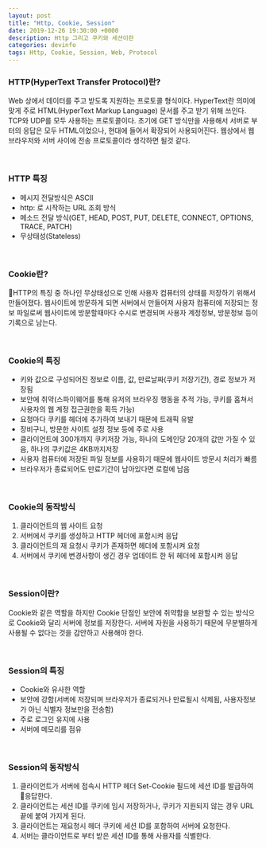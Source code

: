```yaml
---
layout: post
title: "Http, Cookie, Session"
date: 2019-12-26 19:30:00 +0000
description: Http 그리고 쿠키와 세션이란
categories: devinfo
tags: Http, Cookie, Session, Web, Protocol
---
```


### HTTP(HyperText Transfer Protocol)란?

Web 상에서 데이터를 주고 받도록 지원하는 프로토콜 형식이다. HyperText란 의미에 맞게 주로 HTML(HyperText Markup Language) 문서를 주고 받기 위해 쓰인다. TCP와 UDP를 모두 사용하는 프로토콜이다. 초기에 GET 방식만을 사용해서 서버로 부터의 응답은 모두 HTML이었으나, 현대에 들어서 확장되어 사용되어진다. 웹상에서 웹브라우저와 서버 사이에 전송 프로토콜이라 생각하면 될것 같다.

<br>

### HTTP 특징

- 메시지 전달방식은 ASCII
- http: 로 시작하는 URL 조회 방식
- 메소드 전달 방식(GET, HEAD, POST, PUT, DELETE, CONNECT, OPTIONS, TRACE, PATCH)
- 무상태성(Stateless)

<br>

### Cookie란?

HTTP의 특징 중 하나인 무상태성으로 인해 사용자 컴퓨터의 상태를 저장하기 위해서 만들어졌다. 웹사이트에 방문하게 되면 서버에서 만들어져 사용자 컴퓨터에 저장되는 정보 파일로써 웹사이트에 방문할때마다 수시로 변경되며 사용자 계정정보, 방문정보 등이 기록으로 남는다.

<br>

### Cookie의 특징

- 키와 값으로 구성되어진 정보로 이름, 값, 만료날짜(쿠키 저장기간), 경로 정보가 저장됨
- 보안에 취약(스파이웨어를 통해 유저의 브라우징 행동을 추적 가능, 쿠키를 훔쳐서 사용자의 웹 계정 접근권한을 획득 가능)
- 요청마다 쿠키를 헤더에 추가하여 보내기 때문에 트래픽 유발
- 장비구니, 방문한 사이트 설정 정보 등에 주로 사용
- 클라이언트에 300개까지 쿠키저장 가능, 하나의 도메인당 20개의 값만 가질 수 있음, 하나의 쿠키값은 4KB까지저장
- 사용자 컴퓨터에 저장된 파일 정보를 사용하기 때문에 웹사이트 방문시 처리가 빠름
- 브라우저가 종료되어도 만료기간이 남아있다면 로컬에 남음

<br>

### Cookie의 동작방식

1. 클라이언트의 웹 사이트 요청
2. 서버에서 쿠키를 생성하고 HTTP 헤더에 포함시켜 응답
3. 클라이언트의 재 요청시 쿠키가 존재하면 헤더에 포함시켜 요청
4. 서버에서 쿠키에 변경사항이 생긴 경우 업데이트 한 뒤 헤더에 포함시켜 응답

<br>

### Session이란?

Cookie와 같은 역할을 하지만 Cookie 단점인 보안에 취약함을 보완할 수 있는 방식으로 Cookie와 달리 서버에 정보를 저장한다. 서버에 자원을 사용하기 때문에 무분별하게 사용될 수 없다는 것을 감안하고 사용해야 한다.

<br>

### Session의 특징

- Cookie와 유사한 역할
- 보안에 강함(서버에 저장되며 브라우저가 종료되거나 만료될시 삭제됨, 사용자정보가 아닌 식별자 정보만을 전송함)
- 주로 로그인 유지에 사용
- 서버에 메모리를 점유

<br>

### Session의 동작방식

1. 클라이언트가 서버에 접속시 HTTP 헤더 Set-Cookie 필드에 세션 ID를 발급하여 응답한다.
2. 클라이언트는 세션 ID를 쿠키에 임시 저장하거나, 쿠키가 지원되지 않는 경우 URL 끝에 붙여 가지게 된다.
3. 클라이언트는 재요청시 헤더 쿠키에 세션 ID를 포함하여 서버에 요청한다.
4. 서버는 클라이언트로 부터 받은 세션 ID를 통해 사용자를 식별한다.
